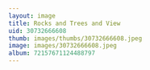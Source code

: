 ```yaml
---
layout: image
title: Rocks and Trees and View
uid: 30732666608
thumb: images/thumbs/30732666608.jpeg
image: images/30732666608.jpeg
album: 72157671124488797
---
```


